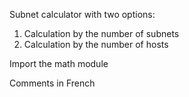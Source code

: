 Subnet calculator with two options:
1) Calculation by the number of subnets
2) Calculation by the number of hosts

Import the math module

Comments in French
